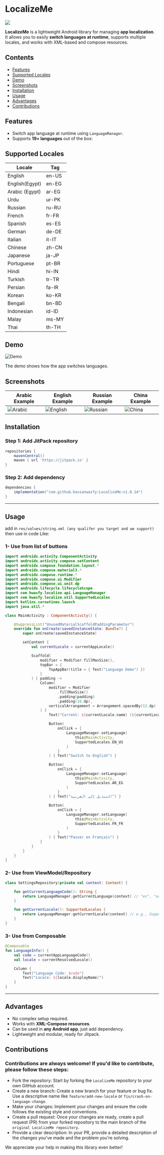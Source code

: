 # LocalizeMe

[![](https://jitpack.io/v/hassanwasfy/LocalizeMe.svg)](https://jitpack.io/#hassanwasfy/LocalizeMe)

**LocalizeMe** is a lightweight Android library for managing **app localization**.  
It allows you to easily **switch languages at runtime**, supports multiple locales, and works with XML-based and compose resources.  

## Contents
- [Features](#Features)
- [Supported Locales](#Supported-Locales)
- [Demo](#Demo)
- [Screenshots](#Screenshots)
- [Installation](#Installation)
- [Usage](#Usage)
- [Advantages](#Advantages)
- [Contributions](#Contributions)

## Features

- Switch app language at runtime using `LanguageManager`.
- Supports **19+ languages** out of the box:
  
## Supported Locales

| Locale         | Tag   |
|----------------|-------|
| English        | en-US |
| English(Egypt) | en-EG |
| Arabic (Egypt) | ar-EG |
| Urdu           | ur-PK |
| Russian        | ru-RU |
| French         | fr-FR |
| Spanish        | es-ES |
| German         | de-DE |
| Italian        | it-IT |
| Chinese        | zh-CN |
| Japanese       | ja-JP |
| Portuguese     | pt-BR |
| Hindi          | hi-IN |
| Turkish        | tr-TR |
| Persian        | fa-IR |
| Korean         | ko-KR |
| Bengali        | bn-BD |
| Indonesian     | id-ID |
| Malay          | ms-MY |
| Thai           | th-TH |

## Demo

![Demo](videos/showcase.gif)

The demo shows how the app switches languages.

## Screenshots

| Arabic Example | English Example | Russian Example | China Example |
|------------------|----------------|------------------|------------------|
| ![Arabic](videos/arabic.png) | ![English](videos/english.png) | ![Russian](videos/russian.png) | ![China](videos/china.png) |

## Installation

### Step 1: Add JitPack repository

```gradle
repositories {
    mavenCentral()
    maven { url 'https://jitpack.io' }
}
```

### Step 2: Add dependency

```gradle
dependencies {
    implementation("com.github.hassanwasfy:LocalizeMe:v1.0.14")
}
```

---

## Usage

add in `res/values/string.xml (any qualifer you target and we support)`
then use in code Like:

### 1- Use from list of buttons

```kotlin
import androidx.activity.ComponentActivity
import androidx.activity.compose.setContent
import androidx.compose.foundation.layout.*
import androidx.compose.material3.*
import androidx.compose.runtime.*
import androidx.compose.ui.Modifier
import androidx.compose.ui.unit.dp
import androidx.lifecycle.lifecycleScope
import com.hwasfy.localize.api.LanguageManager
import com.hwasfy.localize.util.SupportedLocales
import kotlinx.coroutines.launch
import java.util.*

class MainActivity : ComponentActivity() {

    @SuppressLint("UnusedMaterialScaffoldPaddingParameter")
    override fun onCreate(savedInstanceState: Bundle?) {
        super.onCreate(savedInstanceState)

        setContent {
            val currentLocale = currentAppLocale()

            Scaffold(
                modifier = Modifier.fillMaxSize(),
                topBar = {
                    TopAppBar(title = { Text("Language Demo") })
                }
            ) { padding ->
                Column(
                    modifier = Modifier
                        .fillMaxSize()
                        .padding(padding)
                        .padding(16.dp),
                    verticalArrangement = Arrangement.spacedBy(12.dp)
                ) {
                    Text("Current: ${currentLocale.name} (${currentLocale.locale.displayName})")

                    Button(
                        onClick = {
                            LanguageManager.setLanguage(
                                this@MainActivity,
                                SupportedLocales.EN_US
                            )
                        }
                    ) { Text("Switch to English") }

                    Button(
                        onClick = {
                            LanguageManager.setLanguage(
                                this@MainActivity,
                                SupportedLocales.AR_EG
                            )
                        }
                    ) { Text("التبديل إلى العربية") }

                    Button(
                        onClick = {
                            LanguageManager.setLanguage(
                                this@MainActivity,
                                SupportedLocales.FR_FR
                            )
                        }
                    ) { Text("Passer en Français") }
                }
            }
        }
    }
}
```

### 2- Use from ViewModel/Repository

```kotlin
class SettingsRepository(private val context: Context) {

    fun getCurrentLanguageCode(): String {
        return LanguageManager.getCurrentLanguage(context) // "en", "ar", ...
    }

    fun getCurrentLocale(): SupportedLocales {
        return LanguageManager.getCurrentLocale(context) // e.g., SupportedLocales.AR_EG
    }
}
```

### 3- Use from Composable

```kotlin
@Composable
fun LanguageInfo() {
    val code = currentAppLanguageCode()
    val locale = currentResolvedLocale()

    Column {
        Text("Language Code: $code")
        Text("Locale: ${locale.displayName}")
    }
}
```

---

## Advantages

- No complex setup required.
- Works with **XML-Compose resources**.
- Can be used in **any Android app**, just add dependency.
- Lightweight and modular, ready for Jitpack.

## Contributions

### Contributions are always welcome! If you'd like to contribute, please follow these steps:

- Fork the repository: Start by forking the `LocalizeMe` repository to your own GitHub account.
- Create a new branch: Create a new branch for your feature or bug fix. Use a descriptive name like `feature/add-new-locale` or `fix/crash-on-language-change`.
- Make your changes: Implement your changes and ensure the code follows the existing style and conventions.
- Create a pull request: Once your changes are ready, create a pull request (PR) from your forked repository to the main branch of the `original LocalizeMe repository`.
- Provide a clear description: In your PR, provide a detailed description of the changes you've made and the problem you're solving.

We appreciate your help in making this library even better!


